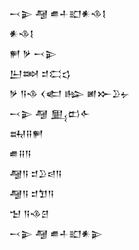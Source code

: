<div class='block'>
<div class='line'>𒁁𒉌 𒆷 𒌑𒈦𒊬𒀭𒈾𒋙</div>
<div class='line'>𒀭𒈾𒋙</div>
<div class='line'>𒂍 𒃻 𒁁𒉌</div>
<div class='line'>𒌨𒇷 𒄑𒀫𒌓</div>
<div class='line'>𒃻 𒀀𒈾 𒌋𒅗 𒈗 𒅖𒁍𒊒𒉡</div>
<div class='line'>𒁁𒉌 𒆷 𒅅𒆗𒅆</div>
<div class='line'>𒊻𒍝𒂍</div>
<div class='line'>𒌑𒍝𒀀</div>
<div class='line'>𒆷𒀀 𒄑𒊒𒁀𒀀</div>
<div class='line'>𒆷𒀀 𒄑𒈣𒀀</div>
<div class='line'>𒈠 𒀀𒈾𒆪</div>
<div class='line'>𒁁𒉌 𒆷 𒌑𒈦𒊬𒀭𒉌</div>
</div>